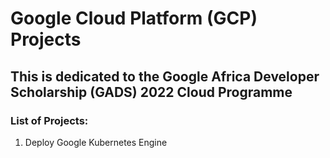 
# Google Cloud Platform (GCP) Projects

## This is dedicated to the Google Africa Developer Scholarship (GADS) 2022 Cloud Programme

### List of Projects:

1. Deploy Google Kubernetes Engine
